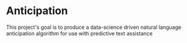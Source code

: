 # Anticipation
This project's goal is to produce a data-science driven natural language anticipation algorithm for use with predictive text assistance
